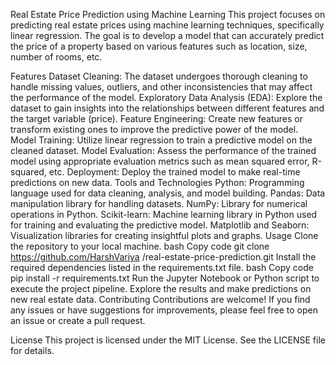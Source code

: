 Real Estate Price Prediction using Machine Learning
This project focuses on predicting real estate prices using machine learning techniques, specifically linear regression. The goal is to develop a model that can accurately predict the price of a property based on various features such as location, size, number of rooms, etc.

Features
Dataset Cleaning: The dataset undergoes thorough cleaning to handle missing values, outliers, and other inconsistencies that may affect the performance of the model.
Exploratory Data Analysis (EDA): Explore the dataset to gain insights into the relationships between different features and the target variable (price).
Feature Engineering: Create new features or transform existing ones to improve the predictive power of the model.
Model Training: Utilize linear regression to train a predictive model on the cleaned dataset.
Model Evaluation: Assess the performance of the trained model using appropriate evaluation metrics such as mean squared error, R-squared, etc.
Deployment: Deploy the trained model to make real-time predictions on new data.
Tools and Technologies
Python: Programming language used for data cleaning, analysis, and model building.
Pandas: Data manipulation library for handling datasets.
NumPy: Library for numerical operations in Python.
Scikit-learn: Machine learning library in Python used for training and evaluating the predictive model.
Matplotlib and Seaborn: Visualization libraries for creating insightful plots and graphs.
Usage
Clone the repository to your local machine.
bash
Copy code
git clone https://github.com/HarshVariya
/real-estate-price-prediction.git
Install the required dependencies listed in the requirements.txt file.
bash
Copy code
pip install -r requirements.txt
Run the Jupyter Notebook or Python script to execute the project pipeline.
Explore the results and make predictions on new real estate data.
Contributing
Contributions are welcome! If you find any issues or have suggestions for improvements, please feel free to open an issue or create a pull request.

License
This project is licensed under the MIT License. See the LICENSE file for details.
